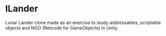 # ILander
Lunar Lander clone made as an exercise to study addressables, scriptable objects and NGO (Netcode for GameObjects) in Unity.
